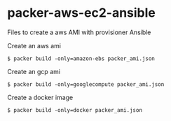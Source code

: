 # packer-aws-ec2-ansible

Files to create a aws AMI with provisioner Ansible

Create an aws ami
```
$ packer build -only=amazon-ebs packer_ami.json
```

Create an gcp ami
```
$ packer build -only=googlecompute packer_ami.json
```

Create a docker image
```
$ packer build -only=docker packer_ami.json
```
